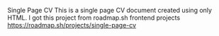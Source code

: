 Single Page CV
This is a single page CV document created using only HTML. I got this project from roadmap.sh frontend projects 
https://roadmap.sh/projects/single-page-cv
